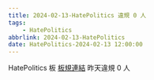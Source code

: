 ```yaml
---
title: 2024-02-13-HatePolitics 違規 0 人
tags:
    - HatePolitics
abbrlink: 2024-02-13-HatePolitics
date: HatePolitics-2024-02-13 12:00:00
---
```

HatePolitics 板 [板規連結](https://www.ptt.cc/bbs/HatePolitics/M.1617115262.A.D60.html)
昨天違規 0 人
